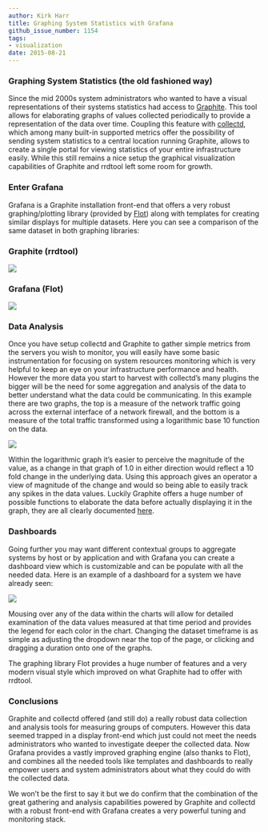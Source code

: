 ```yaml
---
author: Kirk Harr
title: Graphing System Statistics with Grafana
github_issue_number: 1154
tags:
- visualization
date: 2015-08-21
---
```


### Graphing System Statistics (the old fashioned way)

Since the mid 2000s system administrators who wanted to have a visual representations of their systems statistics had access to [Graphite](https://github.com/graphite-project/graphite-web). This tool allows for elaborating graphs of values collected periodically to provide a representation of the data over time. Coupling this feature with [collectd](https://collectd.org/), which among many built-in supported metrics offer the possibility of sending system statistics to a central location running Graphite, allows to create a single portal for viewing statistics of your entire infrastructure easily.
While this still remains a nice setup the graphical visualization capabilities of Graphite and rrdtool left some room for growth.

### Enter Grafana

Grafana is a Graphite installation front-end that offers a very robust graphing/plotting library (provided by [Flot](http://www.flotcharts.org/)) along with templates for creating similar displays for multiple datasets. Here you can see a comparison of the same dataset in both graphing libraries:

### Graphite (rrdtool)

<a href="/blog/2015/08/graphing-system-statistics-with-grafana/image-0-big.png" imageanchor="1"><img border="0" src="/blog/2015/08/graphing-system-statistics-with-grafana/image-0.png"/></a>

### Grafana (Flot)

<a href="/blog/2015/08/graphing-system-statistics-with-grafana/image-1-big.png" imageanchor="1"><img border="0" src="/blog/2015/08/graphing-system-statistics-with-grafana/image-1.png"/></a>

### Data Analysis

Once you have setup collectd and Graphite to gather simple metrics from the servers you wish to monitor, you will easily have some basic instrumentation for focusing on system resources monitoring which is very helpful to keep an eye on your infrastructure performance and health.
However the more data you start to harvest with collectd’s many plugins the bigger will be the need for some aggregation and analysis of the data to better understand what the data could be communicating.
In this example there are two graphs, the top is a measure of the network traffic going across the external interface of a network firewall, and the bottom is a measure of the total traffic transformed using a logarithmic base 10 function on the data.

<a href="/blog/2015/08/graphing-system-statistics-with-grafana/image-2-big.png" imageanchor="1"><img border="0" src="/blog/2015/08/graphing-system-statistics-with-grafana/image-2.png"/></a>

Within the logarithmic graph it’s easier to perceive the magnitude of the value, as a change in that graph of 1.0 in either direction would reflect a 10 fold change in the underlying data. Using this approach gives an operator a view of magnitude of the change and would so being able to easily track any spikes in the data values.
Luckily Graphite offers a huge number of possible functions to elaborate the data before actually displaying it in the graph, they are all clearly documented [here](https://graphite.readthedocs.org/en/latest/functions.html).

### Dashboards

Going further you may want different contextual groups to aggregate systems by host or by application and with Grafana you can create a dashboard view which is customizable and can be populate with all the needed data. Here is an example of a dashboard for a system we have already seen:

<a href="/blog/2015/08/graphing-system-statistics-with-grafana/image-3-big.png" imageanchor="1"><img border="0" src="/blog/2015/08/graphing-system-statistics-with-grafana/image-3.png"/></a>

Mousing over any of the data within the charts will allow for detailed examination of the data values measured at that time period and provides the legend for each color in the chart.
Changing the dataset timeframe is as simple as adjusting the dropdown near the top of the page, or clicking and dragging a duration onto one of the graphs.

The graphing library Flot provides a huge number of features and a very modern visual style which improved on what Graphite had to offer with rrdtool.

### Conclusions

Graphite and collectd offered (and still do) a really robust data collection and analysis tools for measuring groups of computers.
However this data seemed trapped in a display front-end which just could not meet the needs administrators who wanted to investigate deeper the collected data.
Now Grafana provides a vastly improved graphing engine (also thanks to Flot), and combines all the needed tools like templates and dashboards to really empower users and system administrators about what they could do with the collected data.

We won’t be the first to say it but we do confirm that the combination of the great gathering and analysis capabilities powered by Graphite and collectd with a robust front-end with Grafana creates a very powerful tuning and monitoring stack.

